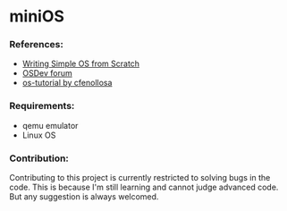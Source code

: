 # miniOS

### References:
* [Writing Simple OS from Scratch](http://www.cs.bham.ac.uk/~exr/lectures/opsys/10_11/lectures/os-dev.pdf)
* [OSDev forum](http://forum.osdev.org/)
* [os-tutorial by cfenollosa](https://github.com/cfenollosa/os-tutorial)

### Requirements:
* qemu emulator
* Linux OS

### Contribution:
Contributing to this project is currently restricted to solving bugs in the code. This is because I'm still learning and cannot judge advanced code.
But any suggestion is always welcomed.